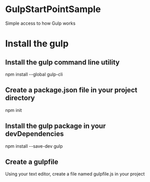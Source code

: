 # GulpStartPointSample

Simple access to how Gulp works

# Install the gulp

## Install the gulp command line utility

npm install --global gulp-cli

## Create a package.json file in your project directory

npm init

## Install the gulp package in your devDependencies

npm install --save-dev gulp

## Create a gulpfile

Using your text editor, create a file named gulpfile.js in your project
